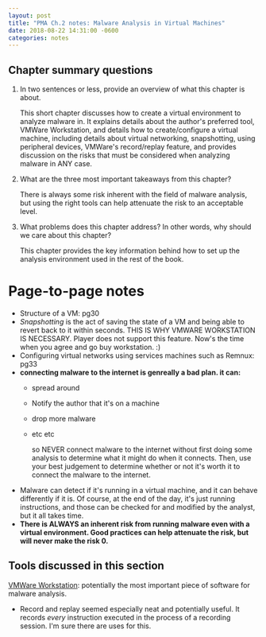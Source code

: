 ```yaml
---
layout: post
title: "PMA Ch.2 notes: Malware Analysis in Virtual Machines"
date: 2018-08-22 14:31:00 -0600
categories: notes
---
```



## Chapter summary questions
1. In two sentences or less, provide an overview of what this chapter is about.

	This short chapter discusses how to create a virtual environment to analyze malware in. It explains details about the author's preferred tool, VMWare Workstation, and details how to create/configure a virtual machine, including details about virtual networking, snapshotting, using peripheral devices, VMWare's record/replay feature, and provides discussion on the risks that must be considered when analyzing malware in ANY case. 


2. What are the three most important takeaways from this chapter?
	
	There is always some risk inherent with the field of malware analysis, but using the right tools can help attenuate the risk to an acceptable level. 

3. What problems does this chapter address? In other words, why should we care about this chapter?

	This chapter provides the key information behind how to set up the analysis environment used in the rest of the book. 

# Page-to-page notes
* Structure of a VM: pg30
* _Snapshotting_ is the act of saving the state of a VM and being able to revert back to it within seconds. THIS IS WHY VMWARE WORKSTATION IS NECESSARY. Player does not support this feature. Now's the time when you agree and go buy workstation. :)
* Configuring virtual networks using services machines such as Remnux: pg33
* **connecting malware to the internet is genreally a bad plan. it can:**
  * spread around
  * Notify the author that it's on a machine
  * drop more malware
  * etc etc

	so NEVER connect malware to the internet without first doing some analysis to determine what it might do when it connects. Then, use your best judgement to determine whether or not it's worth it to connect the malware to the internet. 
* Malware can detect if it's running in a virtual machine, and it can behave differently if it is. Of course, at the end of the day, it's just running instructions, and those can be checked for and modified by the analyst, but it all takes time. 
* **There is ALWAYS an inherent risk from running malware even with a virtual environment. Good practices can help attenuate the risk, but will never make the risk 0.** 



## Tools discussed in this section
[VMWare Workstation](https://www.vmware.com/products/workstation-pro.html): potentially the most important piece of software for malware analysis. 
* Record and replay seemed especially neat and potentially useful. It records _every_ instruction executed in the process of a recording session. I'm sure there are uses for this. 







